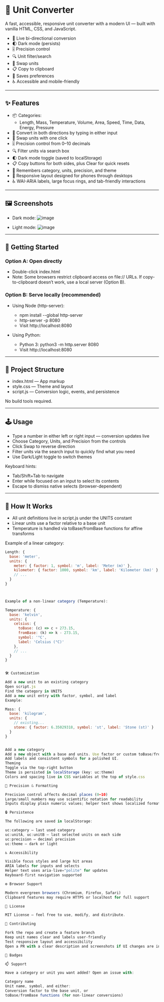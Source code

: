 # 🔄 Unit Converter

A fast, accessible, responsive unit converter with a modern UI — built with vanilla HTML, CSS, and JavaScript.

- 🎯 Live bi-directional conversion
- 🌓 Dark mode (persists)
- 🎚️ Precision control
- 🔍 Unit filter/search
- 🔁 Swap units
- 📋 Copy to clipboard
- 💾 Saves preferences
- ♿ Accessible and mobile-friendly

---

## ✨ Features

- 📦 Categories:
  - Length, Mass, Temperature, Volume, Area, Speed, Time, Data, Energy, Pressure
- 🔁 Convert in both directions by typing in either input
- 🔄 Swap units with one click
- 🎚️ Precision control from 0–10 decimals
- 🔍 Filter units via search box
- 🌓 Dark mode toggle (saved to localStorage)
- 📋 Copy buttons for both sides, plus Clear for quick resets
- 💾 Remembers category, units, precision, and theme
- 📱 Responsive layout designed for phones through desktops
- ♿ WAI-ARIA labels, large focus rings, and tab-friendly interactions

---

## 🖼️ Screenshots

- Dark mode: ![image](https://github.com/MdSaifAli063/Unit-Converter/blob/99a4ba549ca6f5f740c51d86043e8158e506e539/Screenshot%202025-09-06%20004809.png)
  
- Light mode:
  ![image](https://github.com/MdSaifAli063/Unit-Converter/blob/fe3eabaec55ff445752ff4003736ffee808e1ac5/Screenshot%202025-09-06%20005015.png)


---

## 🚀 Getting Started

### Option A: Open directly
- Double-click index.html
- Note: Some browsers restrict clipboard access on file:// URLs. If copy-to-clipboard doesn’t work, use a local server (Option B).

### Option B: Serve locally (recommended)
- Using Node (http-server):
  - npm install --global http-server
  - http-server -p 8080
  - Visit http://localhost:8080

- Using Python:
  - Python 3: python3 -m http.server 8080
  - Visit http://localhost:8080

---

## 🧭 Project Structure

- index.html — App markup
- style.css — Theme and layout
- script.js — Conversion logic, events, and persistence

No build tools required.

---

## 🕹️ Usage

- Type a number in either left or right input — conversion updates live
- Choose Category, Units, and Precision from the controls
- Click Swap to reverse direction
- Filter units via the search input to quickly find what you need
- Use Dark/Light toggle to switch themes

Keyboard hints:
- Tab/Shift+Tab to navigate
- Enter while focused on an input to select its contents
- Escape to dismiss native selects (browser-dependent)

---

## 🧠 How It Works

- All unit definitions live in script.js under the UNITS constant
- Linear units use a factor relative to a base unit
- Temperature is handled via toBase/fromBase functions for affine transforms

Example of a linear category:
```js
Length: {
  base: 'meter',
  units: {
    meter: { factor: 1, symbol: 'm', label: 'Meter (m)' },
    kilometer: { factor: 1000, symbol: 'km', label: 'Kilometer (km)' },
    // ...
  }
}



Example of a non-linear category (Temperature):

Temperature: {
  base: 'kelvin',
  units: {
    celsius: {
      toBase: (c) => c + 273.15,
      fromBase: (k) => k - 273.15,
      symbol: '°C',
      label: 'Celsius (°C)'
    },
    // ...
  }
}


🛠️ Customization

Add a new unit to an existing category
Open script.js
Find the category in UNITS
Add a new unit entry with factor, symbol, and label
Example:

Mass: {
  base: 'kilogram',
  units: {
    // existing...
    stone: { factor: 6.35029318, symbol: 'st', label: 'Stone (st)' }
  }
}


Add a new category
Add a new object with a base and units. Use factor or custom toBase/fromBase functions as needed.
Add labels and consistent symbols for a polished UI.
Theming
Toggle via the top-right button
Theme is persisted in localStorage (key: uc:theme)
Colors and spacing live in CSS variables at the top of style.css

🧪 Precision & Formatting

Precision control affects decimal places (0–10)
Large/small numbers may use scientific notation for readability
Inputs display plain numeric values; helper text shows localized formatting

🔒 Persistence

The following are saved in localStorage:

uc:category — last used category
uc:unitA, uc:unitB — last selected units on each side
uc:precision — decimal precision
uc:theme — dark or light

♿ Accessibility

Visible focus styles and large hit areas
ARIA labels for inputs and selects
Helper text uses aria-live="polite" for updates
Keyboard-first navigation supported

⚙️ Browser Support

Modern evergreen browsers (Chromium, Firefox, Safari)
Clipboard features may require HTTPS or localhost for full support

🪪 License

MIT License — feel free to use, modify, and distribute.

🙌 Contributing

Fork the repo and create a feature branch
Keep unit names clear and labels user-friendly
Test responsive layout and accessibility
Open a PR with a clear description and screenshots if UI changes are included

🧩 Badges

📫 Support

Have a category or unit you want added? Open an issue with:

Category name
Unit name, symbol, and either:
Conversion factor to the base unit, or
toBase/fromBase functions (for non-linear conversions)
